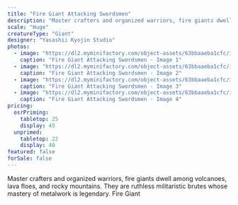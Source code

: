 ```yaml
---
title: "Fire Giant Attacking Swordsmen"
description: "Master crafters and organized warriors, fire giants dwell among volcanoes, lava floes, and rocky mountains. They are ruthless militaristic brutes whose mastery of metalwork is legendary. Fire Giant"
scale: "Huge"
creatureType: "Giant"
designer: "Yasashii Kyojin Studio"
photos:
  - image: "https://dl2.myminifactory.com/object-assets/63bbaaeba1cfc/images/720X720-firegiant-03-ps.jpg"
    caption: "Fire Giant Attacking Swordsmen - Image 1"
  - image: "https://dl2.myminifactory.com/object-assets/63bbaaeba1cfc/images/720X720-fire-giant-03-c.jpg"
    caption: "Fire Giant Attacking Swordsmen - Image 2"
  - image: "https://dl2.myminifactory.com/object-assets/63bbaaeba1cfc/images/720X720-fire-giant-03-b.jpg"
    caption: "Fire Giant Attacking Swordsmen - Image 3"
  - image: "https://dl2.myminifactory.com/object-assets/63bbaaeba1cfc/images/720X720-fire-giant-03-scale.jpg"
    caption: "Fire Giant Attacking Swordsmen - Image 4"
pricing:
  osrPriming:
    tabletop: 25
    display: 45
  unprimed:
    tabletop: 22
    display: 40
featured: false
forSale: false
---
```


Master crafters and organized warriors, fire giants dwell among volcanoes, lava floes, and rocky mountains. They are ruthless militaristic brutes whose mastery of metalwork is legendary. Fire Giant